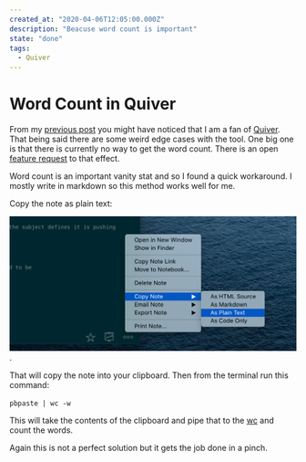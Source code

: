 ```yaml
---
created_at: "2020-04-06T12:05:00.000Z"
description: "Beacuse word count is important"
state: "done"
tags:
  - Quiver
---
```


# Word Count in Quiver

From my [previous post](../note-taking-in-quiver) you might have noticed that I am a fan of [Quiver](https://happenapps.com). That being said there are some weird edge cases with the tool. One big one is that there is currently no way to get the word count. There is an open [feature request](https://github.com/HappenApps/Quiver/issues/396) to that effect.

Word count is an important vanity stat and so I found a quick workaround. I mostly write in markdown so this method works well for me.

Copy the note as plain text:

![copy as plain note](./resources/C3A353DE066E9F6B8864C8B63A7BE736.png).

That will copy the note into your clipboard. Then from the terminal run this command:

`pbpaste | wc -w`

This will take the contents of the clipboard and pipe that to the [wc](https://github.com/tldr-pages/tldr/blob/master/pages/common/wc.md) and count the words.

Again this is not a perfect solution but it gets the job done in a pinch.
